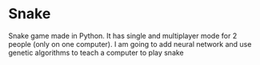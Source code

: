 # Snake
Snake game made in Python. It has single and multiplayer mode for 2 people (only on one computer). I am going to add neural network and use genetic algorithms to teach a computer to play snake
